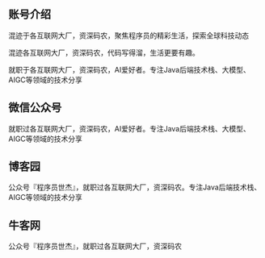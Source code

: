 ## 账号介绍

混迹于各互联网大厂，资深码农，聚焦程序员的精彩生活，探索全球科技动态



混迹各互联网大厂，资深码农，代码写得溜，生活更要有趣。



就职于各互联网大厂，资深码农，AI爱好者。专注Java后端技术栈、大模型、AIGC等领域的技术分享



## 微信公众号

就职过各互联网大厂，资深码农，AI爱好者。专注Java后端技术栈、大模型、AIGC等领域的技术分享



## 博客园

公众号『程序员世杰』，就职过各互联网大厂，资深码农。专注Java后端技术栈、AIGC等领域的技术分享



## 牛客网

公众号『程序员世杰』，就职过各互联网大厂，资深码农
